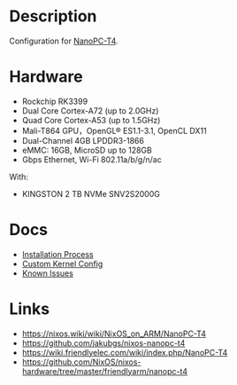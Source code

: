 # Description

Configuration for [NanoPC-T4](https://wiki.friendlyelec.com/wiki/index.php/NanoPC-T4).

# Hardware

* Rockchip RK3399
* Dual Core Cortex-A72 (up to 2.0GHz)
* Quad Core Cortex-A53 (up to 1.5GHz)
* Mali-T864 GPU，OpenGL® ES1.1-3.1, OpenCL DX11
* Dual-Channel 4GB LPDDR3-1866
* eMMC: 16GB, MicroSD up to 128GB
* Gbps Ethernet, Wi-Fi 802.11a/b/g/n/ac

With:

* KINGSTON 2 TB NVMe SNV2S2000G

# Docs

* [Installation Process](./INSTALL.md)
* [Custom Kernel Config](./KERNEL.md)
* [Known Issues](./KNOWN_ISSUES.md)

# Links

* https://nixos.wiki/wiki/NixOS_on_ARM/NanoPC-T4
* https://github.com/jakubgs/nixos-nanopc-t4
* https://wiki.friendlyelec.com/wiki/index.php/NanoPC-T4
* https://github.com/NixOS/nixos-hardware/tree/master/friendlyarm/nanopc-t4
